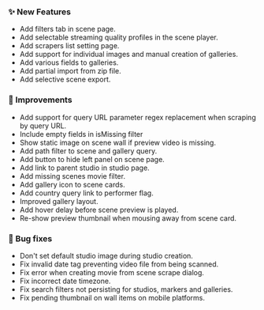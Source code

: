 ### ✨ New Features
* Add filters tab in scene page.
* Add selectable streaming quality profiles in the scene player.
* Add scrapers list setting page.
* Add support for individual images and manual creation of galleries.
* Add various fields to galleries.
* Add partial import from zip file.
* Add selective scene export.

### 🎨 Improvements
* Add support for query URL parameter regex replacement when scraping by query URL.
* Include empty fields in isMissing filter
* Show static image on scene wall if preview video is missing.
* Add path filter to scene and gallery query.
* Add button to hide left panel on scene page.
* Add link to parent studio in studio page.
* Add missing scenes movie filter.
* Add gallery icon to scene cards.
* Add country query link to performer flag.
* Improved gallery layout.
* Add hover delay before scene preview is played.
* Re-show preview thumbnail when mousing away from scene card.

### 🐛 Bug fixes
* Don't set default studio image during studio creation.
* Fix invalid date tag preventing video file from being scanned.
* Fix error when creating movie from scene scrape dialog.
* Fix incorrect date timezone.
* Fix search filters not persisting for studios, markers and galleries.
* Fix pending thumbnail on wall items on mobile platforms.
